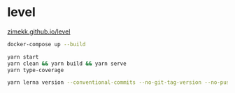 # level

[zimekk.github.io/level](https://zimekk.github.io/level/)

```sh
docker-compose up --build
```

```sh
yarn start
yarn clean && yarn build && yarn serve
yarn type-coverage
```

```sh
yarn lerna version --conventional-commits --no-git-tag-version --no-push
```
